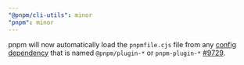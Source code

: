 ```yaml
---
"@pnpm/cli-utils": minor
"pnpm": minor
---
```


pnpm will now automatically load the `pnpmfile.cjs` file from any [config dependency](https://pnpm.io/config-dependencies) that is named `@pnpm/plugin-*` or `pnpm-plugin-*` [#9729](https://github.com/pnpm/pnpm/pull/9729).
